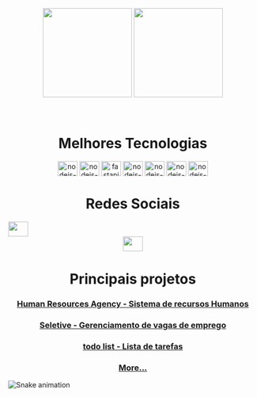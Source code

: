 <div align="center">
  <img  height="180em" src="https://github-readme-stats.vercel.app/api?username=IgorBarreto&show_icons=true&theme=great-gatsby&include_all_commits=true&count_private=true"/>
  <img height="180em" src="https://github-readme-stats.vercel.app/api/top-langs/?username=IgorBarreto&layout=compact&langs_count=16&theme=great-gatsby"/>
</div>
<br>
<div  align="center"> 
  <div style="display: inline_block"><br>
    <h1 align="center">Melhores Tecnologias</h1>
      <!-- Python -->
    <img align="center" height="30" width="40" alt="nodejs-icon" src="https://user-images.githubusercontent.com/22065573/201505945-b5c34ab1-ec90-4ab3-9ec0-5d84c6651138.svg">
      <!-- Django -->
      <img align="center" height="30" width="40" alt="nodejs-icon" src="https://user-images.githubusercontent.com/22065573/201505946-99228c97-ecaa-43d7-9a5b-eecd686089a9.svg">
      <!-- FastAPI -->
      <img align="center" height="30" width="40" alt="fastapi-icon" src="https://user-images.githubusercontent.com/22065573/201506798-d6d9725c-2c4f-42d9-8f0f-63e90262dd92.svg">
      <!-- java script -->
      <img align="center" height="30" width="40" alt="nodejs-icon" src="https://user-images.githubusercontent.com/22065573/201505942-58492f8b-104f-4aab-8075-5f600ed72c9d.svg">
      <!-- CSS -->
      <img align="center" height="30" width="40" alt="nodejs-icon" src="https://user-images.githubusercontent.com/22065573/201505943-f3d203a7-7e83-43a7-93d9-c98f71d0a019.svg">
    <!-- HTML5 -->
      <img align="center" height="30" width="40" alt="nodejs-icon" src="https://user-images.githubusercontent.com/22065573/201505944-ba2929b7-5497-47c7-ac45-df0fd515c1ef.svg">
    <!-- Bootstrap -->
      <img align="center" height="30" width="40" alt="nodejs-icon" src="https://user-images.githubusercontent.com/22065573/201505947-26ca29d3-2415-4fef-8d1d-02e579c9d83c.svg">
    <!-- VeuJs -->
      <!-- <img align="center" height="30" width="40" alt="Vuejs-icon" src="https://user-images.githubusercontent.com/22065573/201506110-47b41334-f069-40a4-bf3d-07a33e07ac04.svg"> -->
    <h1 align="center">Redes Sociais</h1>
      <!-- Email -->
    <a href = "mailto: igorbarreto1993@hotmail.com">
      <img  style="margin-right: 500px;" align="center" height="30" width="40" src="https://user-images.githubusercontent.com/22065573/201506242-66b27bd7-8c72-4baf-9e2b-d29fdb66a0bd.svg">
    </a>
      <!-- Linkedin -->
    <a href = "https://www.linkedin.com/in/luigi-gottardello-fonseca-44651a205/">
      <img  align="center" height="30" width="40" src="https://user-images.githubusercontent.com/22065573/201506311-5790387f-c38d-4997-a714-99eefec27255.svg">
    </a>
      <h1 align="center">Principais projetos</h1>
       <h3><a href="https://github.com/IgorBarreto/human-resources-agency">
Human Resources Agency - Sistema de recursos Humanos</a></h3>
      <h3><a href="https://github.com/IgorBarreto/Seletive">Seletive - Gerenciamento de vagas de emprego</a></h3>
      <h3><a href="https://github.com/IgorBarreto/Todo-list-django">todo list - Lista de tarefas</a></h3>
      <h3><a href="https://github.com/IgorBarreto?tab=repositories">More...</a></h3>
  </div>
</div>
  

![Snake animation](https://github.com/IgorBarreto/IgorBarreto/blob/output/github-contribution-grid-snake.svg)
